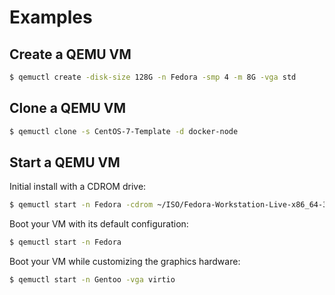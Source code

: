 Examples
===

Create a QEMU VM
---

```bash
$ qemuctl create -disk-size 128G -n Fedora -smp 4 -m 8G -vga std
```

Clone a QEMU VM
---

```bash
$ qemuctl clone -s CentOS-7-Template -d docker-node
```

Start a QEMU VM
---

Initial install with a CDROM drive:

```bash
$ qemuctl start -n Fedora -cdrom ~/ISO/Fedora-Workstation-Live-x86_64-33-1.2.iso
```

Boot your VM with its default configuration:

```bash
$ qemuctl start -n Fedora
```

Boot your VM while customizing the graphics hardware:

```bash
$ qemuctl start -n Gentoo -vga virtio
```